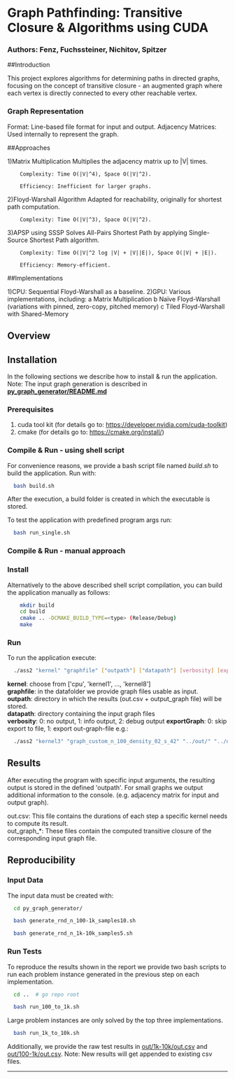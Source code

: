 # Graph Pathfinding: Transitive Closure & Algorithms using CUDA

### Authors: Fenz, Fuchssteiner, Nichitov, Spitzer

##Introduction

This project explores algorithms for determining paths in directed graphs, focusing on the concept of transitive closure - an augmented graph where each vertex is directly connected to every other reachable vertex.

### Graph Representation

Format: Line-based file format for input and output.
Adjacency Matrices: Used internally to represent the graph.

##Approaches

1)Matrix Multiplication
        Multiplies the adjacency matrix up to |V| times.

        Complexity: Time O(|V|^4), Space O(|V|^2).

        Efficiency: Inefficient for larger graphs.

2)Floyd-Warshall Algorithm
        Adapted for reachability, originally for shortest path computation.

        Complexity: Time O(|V|^3), Space O(|V|^2).

3)APSP using SSSP
        Solves All-Pairs Shortest Path by applying Single-Source Shortest Path algorithm.

        Complexity: Time O(|V|^2 log |V| + |V||E|), Space O(|V| + |E|).

        Efficiency: Memory-efficient.

##Implementations

1)CPU: Sequential Floyd-Warshall as a baseline.
2)GPU: Various implementations, including:
       a Matrix Multiplication
       b Naïve Floyd-Warshall (variations with pinned, zero-copy, pitched memory)
       c Tiled Floyd-Warshall with Shared-Memory


## Overview

## Installation
In the following sections we describe how to install & run the application.
Note: The input graph generation is described in **[py_graph_generator/README.md](py_graph_generator/README.md)**

### Prerequisites
1. cuda tool kit (for details go to: https://developer.nvidia.com/cuda-toolkit)
2. cmake (for details go to: https://cmake.org/install/)

### Compile & Run - using shell script
For convenience reasons, we provide a bash script file named *build.sh* to build the application.
Run with:
```bash
  bash build.sh
```
After the execution, a build folder is created in which the executable is stored. 

To test the application with predefined program args run:
```bash
  bash run_single.sh
```

### Compile & Run - manual approach
### Install
Alternatively to the above described shell script compilation, you can build the application manually as follows:
```bash
    mkdir build
    cd build
    cmake .. -DCMAKE_BUILD_TYPE=<type> (Release/Debug)
    make
```

### Run
To run the application execute:
```bash
  ./ass2 "kernel" "graphfile" ["outpath"] ["datapath"] [verbosity] [exportGraph]
```

**kernel**: choose from ['cpu', 'kernel1', ..., 'kernel8'] \
**graphfile**: in the datafolder we provide graph files usable as input. \
**outpath**: directory in which the results (out.csv + output_graph file) will be stored. \
**datapath**: directory containing the input graph files \
**verbosity**: 0: no output, 1: info output, 2: debug output
**exportGraph**: 0: skip export to file, 1: export out-graph-file
e.g.:
```bash
  ./ass2 "kernel3" "graph_custom_n_100_density_02_s_42" "../out/" "../data/" 2 1
```

## Results
After executing the program with specific input arguments, the resulting output is stored in the defined 'outpath'.
For small graphs we output additional information to the console. (e.g. adjacency matrix for input and output graph).

out.csv: This file contains the durations of each step a specific kernel needs to compute its result. \
out_graph_*: These files contain the computed transitive closure of the corresponding input graph file.
 
## Reproducibility
### Input Data
The input data must be created with:
```bash
  cd py_graph_generator/
```
```bash
  bash generate_rnd_n_100-1k_samples10.sh
```
```bash
  bash generate_rnd_n_1k-10k_samples5.sh
```

### Run Tests
To reproduce the results shown in the report we provide two bash scripts to run each problem instance 
generated in the previous step on each implementation. 
```bash
  cd ..  # go repo root
```

```bash
  bash run_100_to_1k.sh
```
Large problem instances are only solved by the top three implementations.
```bash
  bash run_1k_to_10k.sh
```

Additionally, we provide the raw test results in [out/1k-10k/out.csv](out/1k-10k/out.csv) 
and [out/100-1k/out.csv](out/100-1k/out.csv). Note: New results will get appended to existing csv files.
- - -

